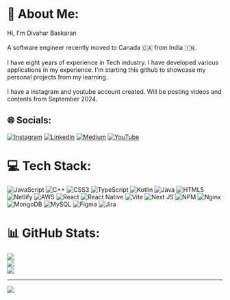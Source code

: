 # 💫 About Me:
Hi, I'm Divahar Baskaran<br><br>A software engineer recently moved to Canada 🇨🇦 from India 🇮🇳.<br><br>I have eight years of experience in Tech industry. I have developed various<br>applications in my experience. I'm starting this github to showcase my<br>personal projects from my learning.<br><br>I have a instagram and youtube account created. Will be posting videos and<br>contents from September 2024.<br>


## 🌐 Socials:
[![Instagram](https://img.shields.io/badge/Instagram-%23E4405F.svg?logo=Instagram&logoColor=white)](https://instagram.com/codewithdivahar) [![LinkedIn](https://img.shields.io/badge/LinkedIn-%230077B5.svg?logo=linkedin&logoColor=white)](https://linkedin.com/in/divahar-baskaran) [![Medium](https://img.shields.io/badge/Medium-12100E?logo=medium&logoColor=white)](https://medium.com/@codewithdivahar) [![YouTube](https://img.shields.io/badge/YouTube-%23FF0000.svg?logo=YouTube&logoColor=white)](https://youtube.com/@codewithdivahar) 

# 💻 Tech Stack:
![JavaScript](https://img.shields.io/badge/javascript-%23323330.svg?style=for-the-badge&logo=javascript&logoColor=%23F7DF1E) ![C++](https://img.shields.io/badge/c++-%2300599C.svg?style=for-the-badge&logo=c%2B%2B&logoColor=white) ![CSS3](https://img.shields.io/badge/css3-%231572B6.svg?style=for-the-badge&logo=css3&logoColor=white) ![TypeScript](https://img.shields.io/badge/typescript-%23007ACC.svg?style=for-the-badge&logo=typescript&logoColor=white) ![Kotlin](https://img.shields.io/badge/kotlin-%237F52FF.svg?style=for-the-badge&logo=kotlin&logoColor=white) ![Java](https://img.shields.io/badge/java-%23ED8B00.svg?style=for-the-badge&logo=openjdk&logoColor=white) ![HTML5](https://img.shields.io/badge/html5-%23E34F26.svg?style=for-the-badge&logo=html5&logoColor=white) ![Netlify](https://img.shields.io/badge/netlify-%23000000.svg?style=for-the-badge&logo=netlify&logoColor=#00C7B7) ![AWS](https://img.shields.io/badge/AWS-%23FF9900.svg?style=for-the-badge&logo=amazon-aws&logoColor=white) ![React](https://img.shields.io/badge/react-%2320232a.svg?style=for-the-badge&logo=react&logoColor=%2361DAFB) ![React Native](https://img.shields.io/badge/react_native-%2320232a.svg?style=for-the-badge&logo=react&logoColor=%2361DAFB) ![Vite](https://img.shields.io/badge/vite-%23646CFF.svg?style=for-the-badge&logo=vite&logoColor=white) ![Next JS](https://img.shields.io/badge/Next-black?style=for-the-badge&logo=next.js&logoColor=white) ![NPM](https://img.shields.io/badge/NPM-%23CB3837.svg?style=for-the-badge&logo=npm&logoColor=white) ![Nginx](https://img.shields.io/badge/nginx-%23009639.svg?style=for-the-badge&logo=nginx&logoColor=white) ![MongoDB](https://img.shields.io/badge/MongoDB-%234ea94b.svg?style=for-the-badge&logo=mongodb&logoColor=white) ![MySQL](https://img.shields.io/badge/mysql-4479A1.svg?style=for-the-badge&logo=mysql&logoColor=white) ![Figma](https://img.shields.io/badge/figma-%23F24E1E.svg?style=for-the-badge&logo=figma&logoColor=white) ![Jira](https://img.shields.io/badge/jira-%230A0FFF.svg?style=for-the-badge&logo=jira&logoColor=white)
# 📊 GitHub Stats:
![](https://github-readme-stats.vercel.app/api?username=codewithdivahar&theme=onedark&hide_border=true&include_all_commits=false&count_private=false)<br/>
![](https://github-readme-streak-stats.herokuapp.com/?user=codewithdivahar&theme=onedark&hide_border=true)<br/>
![](https://github-readme-stats.vercel.app/api/top-langs/?username=codewithdivahar&theme=onedark&hide_border=true&include_all_commits=false&count_private=false&layout=compact)

---
[![](https://visitcount.itsvg.in/api?id=codewithdivahar&icon=0&color=0)](https://visitcount.itsvg.in)

<!-- Proudly created with GPRM ( https://gprm.itsvg.in ) -->
